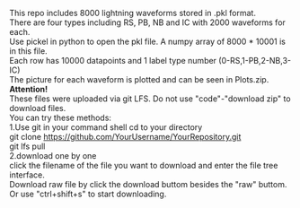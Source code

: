 This repo includes 8000 lightning waveforms stored in .pkl format.  
There are four types including RS, PB, NB and IC with 2000 waveforms for each.  
Use pickel in python to open the pkl file. A numpy array of 8000 * 10001 is in this file.  
Each row has 10000 datapoints and 1 label type number (0-RS,1-PB,2-NB,3-IC)  
The picture for each waveform is plotted and can be seen in Plots.zip.  
**Attention!**  
These files were uploaded via git LFS. Do not use "code"-"download zip" to download files.  
You can try these methods:  
1.Use git in your command shell
  cd to your directory  
  git clone https://github.com/YourUsername/YourRepository.git  
  git lfs pull  
2.download one by one  
  click the filename of the file you want to download and enter the file tree interface.  
  Download raw file by click the download buttom besides the "raw" buttom. Or use "ctrl+shift+s" to start downloading.
  
